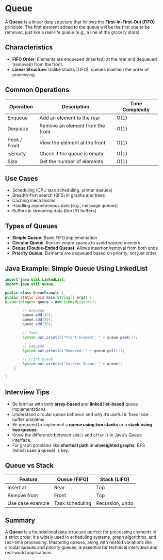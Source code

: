 # Queue

A **Queue** is a linear data structure that follows the **First-In-First-Out (FIFO)** principle. The first element added to the queue will be the first one to be removed, just like a real-life queue (e.g., a line at the grocery store).

## Characteristics

- **FIFO Order**: Elements are enqueued (inserted) at the rear and dequeued (removed) from the front.
- **Linear Structure**: Unlike stacks (LIFO), queues maintain the order of processing.

## Common Operations

| Operation    | Description                      | Time Complexity |
| ------------ | -------------------------------- | --------------- |
| Enqueue      | Add an element to the rear       | O(1)            |
| Dequeue      | Remove an element from the front | O(1)            |
| Peek / Front | View the element at the front    | O(1)            |
| isEmpty      | Check if the queue is empty      | O(1)            |
| Size         | Get the number of elements       | O(1)            |

## Use Cases

- Scheduling (CPU task scheduling, printer queues)
- Breadth-first search (BFS) in graphs and trees
- Caching mechanisms
- Handling asynchronous data (e.g., message queues)
- Buffers in streaming data (like I/O buffers)

## Types of Queues

- **Simple Queue**: Basic FIFO implementation
- **Circular Queue**: Reuses empty spaces to avoid wasted memory
- **Deque (Double-Ended Queue)**: Allows insertion/removal from both ends
- **Priority Queue**: Elements are dequeued based on priority, not just order

## Java Example: Simple Queue Using LinkedList

```java showLineNumbers
import java.util.LinkedList;
import java.util.Queue;

public class QueueExample {
public static void main(String[] args) {
Queue<Integer> queue = new LinkedList<>();

        // Enqueue
        queue.add(10);
        queue.add(20);
        queue.add(30);

        // Peek
        System.out.println("Front element: " + queue.peek());

        // Dequeue
        System.out.println("Removed: " + queue.poll());

        // Print Queue
        System.out.println("Current Queue: " + queue);
    }

}
```

## Interview Tips

- Be familiar with both **array-based** and **linked list-based** queue implementations.
- Understand circular queue behavior and why it’s useful in fixed-size buffer problems.
- Be prepared to implement a **queue using two stacks** or a **stack using two queues**.
- Know the difference between `add()` and `offer()` in Java's Queue interface.
- For graph problems like **shortest path in unweighted graphs**, BFS (which uses a queue) is key.

## Queue vs Stack

| Feature          | Queue (FIFO)    | Stack (LIFO)    |
| ---------------- | --------------- | --------------- |
| Insert at        | Rear            | Top             |
| Remove from      | Front           | Top             |
| Use case example | Task scheduling | Recursion, undo |

## Summary

A **Queue** is a foundational data structure perfect for processing elements in a strict order. It's widely used in scheduling systems, graph algorithms, and real-time processing. Mastering queues, along with related variations like circular queues and priority queues, is essential for technical interviews and real-world applications.
